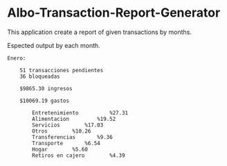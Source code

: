 # Albo-Transaction-Report-Generator
This application create a report of given transactions by months.

Espected output by each month.

	Enero:

		51 transacciones pendientes
		36 bloqueadas
	
		$9865.30 ingresos

		$10069.19 gastos

			Entretenimiento 		 %27.31
			Alimentacion 		 %19.52
			Servicios 		 %17.03
			Otros 		 %10.26
			Transferencias 		 %9.36
			Transporte 		 %6.54
			Hogar 		 %5.60
			Retiros en cajero 		 %4.39
